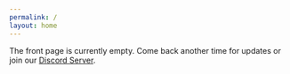 ```yaml
---
permalink: /
layout: home
---
```


 The front page is currently empty. Come back another time for updates or join our [Discord Server](http://discord.vanillastudios.co.uk).